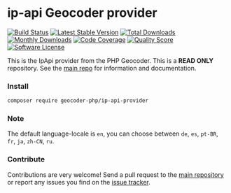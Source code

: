 # ip-api Geocoder provider
[![Build Status](https://travis-ci.org/geocoder-php/ip-api-provider.svg?branch=master)](http://travis-ci.org/geocoder-php/ip-api-provider)
[![Latest Stable Version](https://poser.pugx.org/geocoder-php/ip-api-provider/v/stable)](https://packagist.org/packages/geocoder-php/ip-api-provider)
[![Total Downloads](https://poser.pugx.org/geocoder-php/ip-api-provider/downloads)](https://packagist.org/packages/geocoder-php/ip-api-provider)
[![Monthly Downloads](https://poser.pugx.org/geocoder-php/ip-api-provider/d/monthly.png)](https://packagist.org/packages/geocoder-php/ip-api-provider)
[![Code Coverage](https://img.shields.io/scrutinizer/coverage/g/geocoder-php/ip-api-provider.svg?style=flat-square)](https://scrutinizer-ci.com/g/geocoder-php/ip-api-provider)
[![Quality Score](https://img.shields.io/scrutinizer/g/geocoder-php/ip-api-provider.svg?style=flat-square)](https://scrutinizer-ci.com/g/geocoder-php/ip-api-provider)
[![Software License](https://img.shields.io/badge/license-MIT-brightgreen.svg?style=flat-square)](LICENSE)

This is the IpApi provider from the PHP Geocoder. This is a **READ ONLY** repository. See the
[main repo](https://github.com/geocoder-php/Geocoder) for information and documentation.

### Install

```bash
composer require geocoder-php/ip-api-provider
```

### Note

The default language-locale is `en`, you can choose between `de`, `es`, `pt-BR`, `fr`, `ja`, `zh-CN`, `ru`.

### Contribute

Contributions are very welcome! Send a pull request to the [main repository](https://github.com/geocoder-php/Geocoder) or
report any issues you find on the [issue tracker](https://github.com/geocoder-php/Geocoder/issues).
